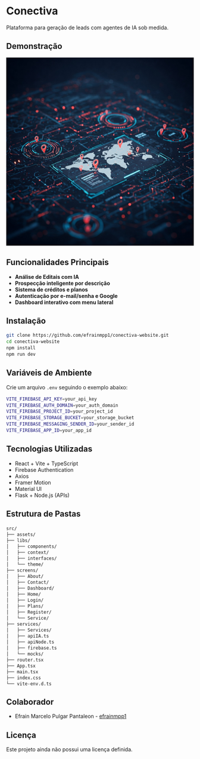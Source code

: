 # Conectiva

Plataforma para geração de leads com agentes de IA sob medida.

<!-- Badges can be added here -->

## Demonstração

![Tela inicial](src/assets/busca_empresas.jpeg)

## Funcionalidades Principais

- **Análise de Editais com IA**
- **Prospecção inteligente por descrição**
- **Sistema de créditos e planos**
- **Autenticação por e-mail/senha e Google**
- **Dashboard interativo com menu lateral**

## Instalação

```bash
git clone https://github.com/efrainmpp1/conectiva-website.git
cd conectiva-website
npm install
npm run dev
```

## Variáveis de Ambiente

Crie um arquivo `.env` seguindo o exemplo abaixo:

```bash
VITE_FIREBASE_API_KEY=your_api_key
VITE_FIREBASE_AUTH_DOMAIN=your_auth_domain
VITE_FIREBASE_PROJECT_ID=your_project_id
VITE_FIREBASE_STORAGE_BUCKET=your_storage_bucket
VITE_FIREBASE_MESSAGING_SENDER_ID=your_sender_id
VITE_FIREBASE_APP_ID=your_app_id
```

## Tecnologias Utilizadas

- React + Vite + TypeScript
- Firebase Authentication
- Axios
- Framer Motion
- Material UI
- Flask + Node.js (APIs)

## Estrutura de Pastas

```text
src/
├── assets/
├── libs/
│   ├── components/
│   ├── context/
│   ├── interfaces/
│   └── theme/
├── screens/
│   ├── About/
│   ├── Contact/
│   ├── Dashboard/
│   ├── Home/
│   ├── Login/
│   ├── Plans/
│   ├── Register/
│   └── Service/
├── services/
│   ├── Services/
│   ├── apiIA.ts
│   ├── apiNode.ts
│   ├── firebase.ts
│   └── mocks/
├── router.tsx
├── App.tsx
├── main.tsx
├── index.css
└── vite-env.d.ts
```

## Colaborador

- Efrain Marcelo Pulgar Pantaleon - [efrainmpp1](https://github.com/efrainmpp1)

## Licença

Este projeto ainda não possui uma licença definida.


